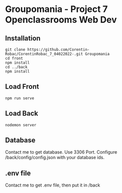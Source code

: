 # Groupomania - Project 7 Openclassrooms Web Dev

## Installation
```
git clone https://github.com/Corentin-Robac/CorentinRobac_7_04022022-.git Groupomania
cd front
npm install
cd ../back
npm install
```

## Load Front
```
npm run serve
```

## Load Back
```
nodemon server
```

## Database
Contact me to get database.
Use 3306 Port.
Configure /back/config/config.json with your database ids.

## .env file
Contact me to get .env file, then put it in /back